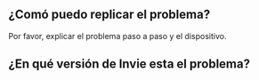 ## ¿Comó puedo replicar el problema?
Por favor, explicar el problema paso a paso y el dispositivo.
## ¿En qué versión de Invie esta el problema?

